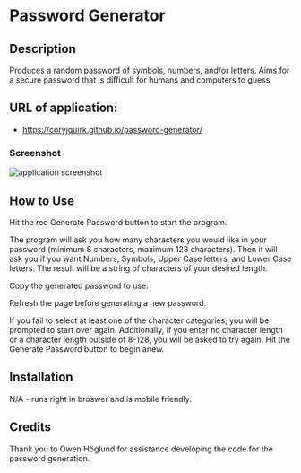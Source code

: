# Password Generator

## Description

Produces a random password of symbols, numbers, and/or letters. Aims for a secure password that is difficult for humans and computers to guess.

## URL of application: 

* https://coryjquirk.github.io/password-generator/
### Screenshot
<img src="https://coryjquirk.github.io/password-generator/images/screenshot.png" alt="application screenshot">


## How to Use

Hit the red Generate Password button to start the program.

The program will ask you how many characters you would like in your password (minimum 8 characters, maximum 128 characters). Then it will ask you if you want Numbers, Symbols, Upper Case letters, and Lower Case letters. The result will be a string of characters of your desired length.

Copy the generated password to use.

Refresh the page before generating a new password.

If you fail to select at least one of the character categories, you will be prompted to start over again. Additionally, if you enter no character length or a character length outside of 8-128, you will be asked to try again. Hit the Generate Password button to begin anew. 

## Installation

N/A - runs right in broswer and is mobile friendly.

## Credits

Thank you to Owen Höglund for assistance developing the code for the password generation.
